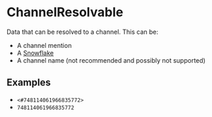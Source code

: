 # ChannelResolvable

Data that can be resolved to a channel. This can be:

- A channel mention
- A [Snowflake](./Snowflake.md)
- A channel name (not recommended and possibly not supported)

## Examples

- `<#748114061966835772>`
- `748114061966835772`
